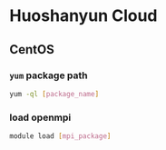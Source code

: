 # Huoshanyun Cloud

## CentOS

### `yum` package path

```bash
yum -ql [package_name]
```

### load openmpi

```bash
module load [mpi_package]
```
